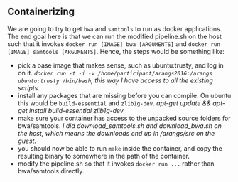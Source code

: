 Containerizing 
--------------
We are going to try to get `bwa` and `samtools` to run as docker applications.
The end goal here is that we can run the modified pipeline.sh on the host
such that it invokes `docker run [IMAGE] bwa [ARGUMENTS]` and 
`docker run [IMAGE] samtools [ARGUMENTS]`. Hence, the steps would be
something like:

- pick a base image that makes sense, such as ubuntu:trusty, and log in on it.
  _`docker run -t -i -v /home/participant/arangs2016:/arangs ubuntu:trusty /bin/bash`, this
  way I have access to all the existing scripts._
- install any packages that are missing before you can compile. On ubuntu
  this would be `build-essential` and `zlib1g-dev`. _apt-get update && apt-get install build-essential zlib1g-dev_
- make sure your container has access to the unpacked source folders for bwa/samtools.
  _I did download_samtools.sh and download_bwa.sh on the host, which means the 
  downloads end up in /arangs/src on the guest._
- you should now be able to run `make` inside the container, and copy the
  resulting binary to somewhere in the path of the container.
- modify the pipeline.sh so that it invokes `docker run ...` rather than bwa/samtools
  directly. 
